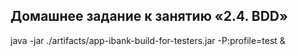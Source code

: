 ## Домашнее задание к занятию «2.4. BDD»

java -jar ./artifacts/app-ibank-build-for-testers.jar -P:profile=test &